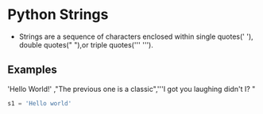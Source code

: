 # Python Strings 
- Strings are a sequence of characters enclosed within single quotes(' '), double quotes(" "),or triple quotes(''' ''').
## Examples
'Hello World!' ,"The previous one is a classic",'''I got you laughing didn't I? "

```python
s1 = 'Hello world'
```
